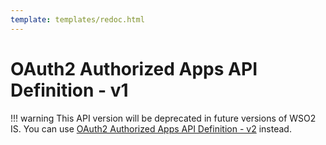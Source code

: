 ```yaml
---
template: templates/redoc.html
---
```


# OAuth2 Authorized Apps API Definition - v1

!!! warning
    This API version will be deprecated in future versions of WSO2 IS. 
    You can use [OAuth2 Authorized Apps API Definition - v2]({{base_path}}/apis/authorized-apps-v2-rest-api/) instead.

<redoc spec-url="../../apis/restapis/authorized-apps.yaml"></redoc>
